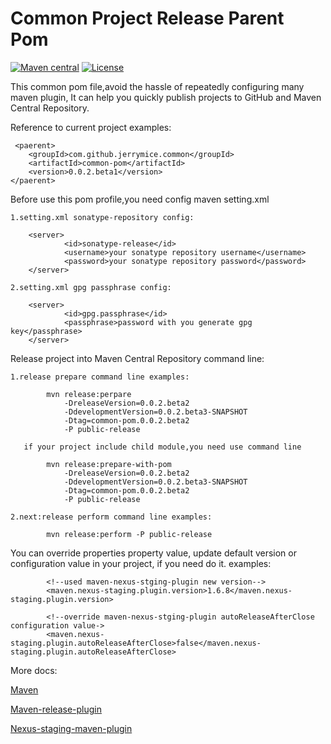 Common Project Release Parent Pom
=====================================
[![Maven central](https://maven-badges.herokuapp.com/maven-central/com.github.jerrymice/common/badge.svg)](https://maven-badges.herokuapp.com/maven-central/com.github.jerrymice.common/common-pom)
[![License](http://img.shields.io/:license-apache-brightgreen.svg)](http://www.apache.org/licenses/LICENSE-2.0.html)

This common pom file,avoid the hassle of repeatedly configuring many maven plugin,
It can help you quickly publish projects to GitHub and Maven Central Repository.

Reference to current project examples:

	 <paerent>
		<groupId>com.github.jerrymice.common</groupId>
		<artifactId>common-pom</artifactId>
		<version>0.0.2.beta1</version>
	</paerent>

Before use this pom profile,you need config maven setting.xml

    1.setting.xml sonatype-repository config:

        <server>
                <id>sonatype-release</id>
                <username>your sonatype repository username</username>
                <password>your sonatype repository password</password>
        </server>

    2.setting.xml gpg passphrase config:

        <server>
                <id>gpg.passphrase</id>
                <passphrase>password with you generate gpg key</passphrase>
        </server>

Release project into Maven Central Repository command line:

	1.release prepare command line examples:

			mvn release:perpare
				-DreleaseVersion=0.0.2.beta2
				-DdevelopmentVersion=0.0.2.beta3-SNAPSHOT
				-Dtag=common-pom.0.0.2.beta2
				-P public-release

	   if your project include child module,you need use command line

			mvn release:prepare-with-pom
				-DreleaseVersion=0.0.2.beta2
				-DdevelopmentVersion=0.0.2.beta3-SNAPSHOT
				-Dtag=common-pom.0.0.2.beta2
				-P public-release

	2.next:release perform command line examples:

			mvn release:perform -P public-release

You can override properties property value, update default version or configuration value in your project, if you need do it.
   	 examples:

			<!--used maven-nexus-stging-plugin new version-->
			<maven.nexus-staging.plugin.version>1.6.8</maven.nexus-staging.plugin.version>

			<!--override maven-nexus-stging-plugin autoReleaseAfterClose configuration value->
			<maven.nexus-staging.plugin.autoReleaseAfterClose>false</maven.nexus-staging.plugin.autoReleaseAfterClose>
More docs:

   [Maven](http://maven.apache.org/users/index.html)

   [Maven-release-plugin](http://maven.apache.org/maven-release/maven-release-plugin)

   [Nexus-staging-maven-plugin](http://#)

